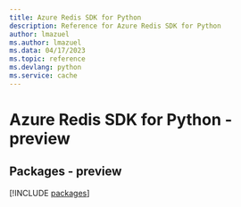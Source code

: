 ```yaml
---
title: Azure Redis SDK for Python
description: Reference for Azure Redis SDK for Python
author: lmazuel
ms.author: lmazuel
ms.data: 04/17/2023
ms.topic: reference
ms.devlang: python
ms.service: cache
---
```

# Azure Redis SDK for Python - preview
## Packages - preview
[!INCLUDE [packages](redis-index.md)]